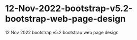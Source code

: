 # 12-Nov-2022-bootstrap-v5.2-bootstrap-web-page-design
12 Nov 2022 bootstrap v5.2 bootstrap web page design
